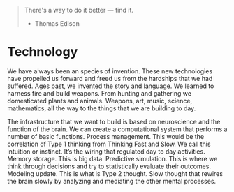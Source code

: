 > There's a way to do it better &mdash; find it.
> - Thomas Edison

# Technology

We have always been an species of invention. These new technologies have propelled us forward and freed us from the hardships that we had suffered. Ages past, we invented the story and language. We learned to harness fire and build weapons. From hunting and gathering we domesticated plants and animals. Weapons, art, music, science, mathematics, all the way to the things that we are building to day. 

The infrastructure that we want to build is based on neuroscience and the function of the brain. We can create a computational system that performs a number of basic functions.
Process management. This would be the correlation of Type 1 thinking from Thinking Fast and Slow. We call this intuition or instinct. It’s the wiring that regulated day to day activities.
Memory storage. This is big data.
Predictive simulation. This is where we think through decisions and try to statistically evaluate their outcomes.
Modeling update. This is what is Type 2 thought. Slow thought that rewires the brain slowly by analyzing and mediating the other mental processes.
